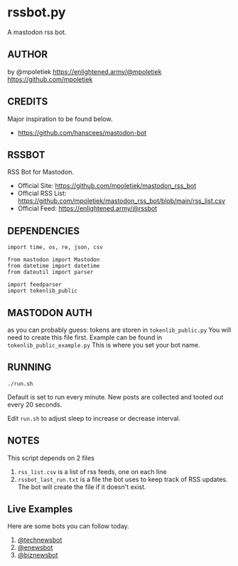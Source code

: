 # rssbot.py
A mastodon rss bot.

## AUTHOR 
 by @mpoletiek
 https://enlightened.army/@mpoletiek
 https://github.com/mpoletiek

## CREDITS 
 Major inspiration to be found below.
 - https://github.com/hanscees/mastodon-bot

## RSSBOT
 RSS Bot for Mastodon.
 - Official Site: https://github.com/mpoletiek/mastodon_rss_bot
 - Official RSS List: https://github.com/mpoletiek/mastodon_rss_bot/blob/main/rss_list.csv
 - Official Feed: https://enlightened.army/@rssbot

## DEPENDENCIES
```
import time, os, re, json, csv

from mastodon import Mastodon
from datetime import datetime
from dateutil import parser

import feedparser
import tokenlib_public
```

## MASTODON AUTH
as you can probably guess:
tokens are storen in `tokenlib_public.py`
You will need to create	this file first. Example can be	found in `tokenlib_public_example.py`
This is	where you set your bot name.

## RUNNING
`./run.sh`

Default is set to run every minute.
New posts are collected and tooted out every 20 seconds.

Edit `run.sh` to adjust sleep to increase or decrease interval.

## NOTES 
 This script depends on 2 files
 1. `rss_list.csv` is a list of rss feeds, one on each line
 2. `rssbot_last_run.txt` is a file the bot uses to keep track of RSS updates. The bot will create the file if it doesn't exist.

## Live Examples
Here are some bots you can follow today.
 1. [@technewsbot](https://enlightened.army/@technewsbot)
 2. [@enewsbot](https://enlightened.army/@enewsbot)
 3. [@biznewsbot](https://enlightened.army/@biznewsbot)
